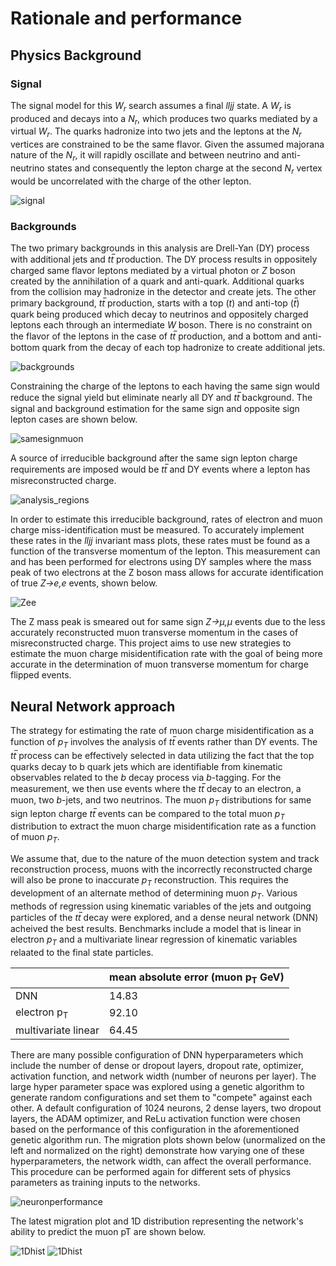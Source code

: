 # Rationale and performance

## Physics Background

### Signal

The signal model for this *W<sub>r</sub>* search assumes a final *lljj* state. A *W<sub>r</sub>* is produced and decays into a *N<sub>r</sub>*, which produces two quarks mediated by a virtual *W<sub>r</sub>*. The quarks hadronize into two jets and the leptons at the *N<sub>r</sub>* vertices are constrained to be the same flavor. Given the assumed majorana nature of the *N<sub>r</sub>*, it will rapidly oscillate and between neutrino and anti-neutrino states and consequently the lepton charge at the second *N<sub>r</sub>* vertex would be uncorrelated with the charge of the other lepton.

![signal](figs/signal.png)

### Backgrounds

The two primary backgrounds in this analysis are Drell-Yan (DY) process with additional jets and *tt̅* production. The DY process results in oppositely charged same flavor leptons mediated by a virtual photon or *Z* boson created by the annihilation of a quark and anti-quark. Additional quarks from the collision may hadronize in the detector and create jets. The other primary background, *tt̅* production, starts with a top (*t*) and anti-top (*t̅*) quark being produced which decay to neutrinos and oppositely charged leptons each through an intermediate *W* boson. There is no constraint on the flavor of the leptons in the case of *tt̅* production, and a bottom and anti-bottom quark from the decay of each top hadronize to create additional jets.

![backgrounds](figs/backgrounds.png)

Constraining the charge of the leptons to each having the same sign would reduce the signal yield but eliminate nearly all DY and *tt̅* background. The signal and background estimation for the same sign and opposite sign lepton cases are shown below.

![samesignmuon](figs/mumu.png)

A source of irreducible background after the same sign lepton charge requirements are imposed would be *tt̅* and DY events where a lepton has misreconstructed charge.

![analysis_regions](figs/analysisregions.png)

In order to estimate this irreducible background, rates of electron and muon charge miss-identification must be measured. To accurately implement these rates in the *lljj* invariant mass plots, these rates must be found as a function of the transverse momentum of the lepton. This measurement can and has been performed for electrons using DY samples where the mass peak of two electrons at the Z boson mass allows for accurate identification of true *Z→e,e* events, shown below.

![Zee](figs/OppoSignMassHisto.png)

The Z mass peak is smeared out for same sign *Z→μ,μ* events due to the less accurately reconstructed muon transverse momentum in the cases of misreconstructed charge. This project aims to use new strategies to estimate the muon charge misidentification rate with the goal of being more accurate in the determination of muon transverse momentum for charge flipped events.


## Neural Network approach

The strategy for estimating the rate of muon charge misidentification as a function of *p<sub>T</sub>* involves the analysis of *tt̅* events rather than DY events. The *tt̅* process can be effectively selected in data utilizing the fact that the top quarks decay to b quark jets which are identifiable from kinematic observables related to the *b* decay process via *b*-tagging. For the measurement, we then use events where the *tt̅* decay to an electron, a muon, two *b*-jets, and two neutrinos. The muon *p<sub>T</sub>* distributions for same sign lepton charge *tt̅* events can be compared to the total muon *p<sub>T</sub>* distribution to extract the muon charge misidentification rate as a function of muon *p<sub>T</sub>*. 

We assume that, due to the nature of the muon detection system and track reconstruction process, muons with the incorrectly reconstructed charge will also be prone to inaccurate *p<sub>T</sub>* reconstruction. This requires the development of an alternate method of determining muon *p<sub>T</sub>*. Various methods of regression using kinematic variables of the jets and outgoing particles of the *tt̅* decay were explored, and a dense neural network (DNN) acheived the best results. Benchmarks include a model that is linear in electron *p<sub>T</sub>* and a multivariate linear regression of kinematic variables relaated to the final state particles.

<div align="center">

|       | mean absolute error (muon p<sub>T</sub> GeV) |
| ----------- | ----------- |
| DNN      | 14.83       |
| electron p<sub>T</sub>   | 92.10        |
| multivariate linear | 64.45        |

</div>  
  
There are many possible configuration of DNN hyperparameters which include the number of dense or dropout layers, dropout rate, optimizer, activation function, and network width (number of neurons per layer). The large hyper parameter space was explored using a genetic algorithm to generate random configurations and set them to "compete" against each other. A default configuration of 1024 neurons, 2 dense layers, two dropout layers, the ADAM optimizer, and ReLu activation function were chosen based on the performance of this configuration in the aforementioned genetic algorithm run. The migration plots shown below (unormalized on the left and normalized on the right) demonstrate how varying one of these hyperparameters, the network width, can affect the overall performance. This procedure can be performed again for different sets of physics parameters as training inputs to the networks. 

![neuronperformance](figs/neurons.png)

The latest migration plot and 1D distribution representing the network's ability to predict the muon pT are shown below.

![1Dhist](figs/1DmuonHist.png)
![1Dhist](figs/normed2Dhist.png)


